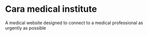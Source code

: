# Cara medical institute
 A medical website designed to connect to a medical professional as urgently as possible
